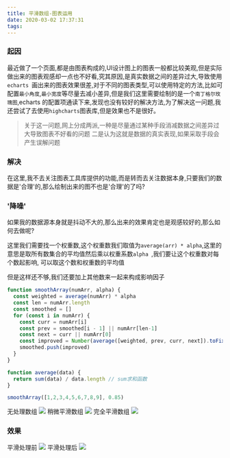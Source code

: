 ```yaml
---
title: 平滑数组-图表运用
date: 2020-03-02 17:37:31
tags:
---
```


### 起因
最近做了一个页面,都是由图表构成的,UI设计图上的图表一般都比较美观,但是实际做出来的图表观感却一点也不好看,究其原因,是真实数据之间的差异过大,导致使用`echarts
`画出来的图表效果很差,对于不同的图表类型,可以使用特定的方法,比如可配置`最小角度`,`最小宽度`等尽量去减小差异,但是我们这里需要绘制的是一个`南丁格尔玫瑰图`,echarts
的配置项通读下来,发现也没有较好的解决方法,为了解决这一问题,我还尝试了去使用`highcharts`图表库,但是效果也不是很好。
> 关于这一问题,网上分成两派,一种是尽量通过某种手段消减数据之间差异过大导致图表不好看的问题
> 二是认为这就是数据的真实表现,如果采取手段会产生误解问题

### 解决
在这里,我不去关注图表工具库提供的功能,而是转而去关注数据本身,只要我们的数据是'合理'的,那么绘制出来的图不也是'合理'的了吗?

### '降噪'
如果我的数据源本身就是抖动不大的,那么出来的效果肯定也是观感较好的,那么如何去做呢?
<!-- more -->

这里我们需要找一个权重数,这个权重数我们取值为`average(arr) * alpha`,这里的意思是取所有数集合的平均值然后乘以权重系数`alpha
`,我们要让这个权重数对每个数起影响, 可以取这个数和权重数的平均值

但是这样还不够,我们还要加上其他数来一起来构成影响因子

```javascript
function smoothArray(numArr, alpha) {
  const weighted = average(numArr) * alpha
  const len = numArr.length
  const smoothed = []
  for (const i in numArr) {
    const curr = numArr[i]
    const prev = smoothed[i - 1] || numArr[len-1]
    const next = curr || numArr[0]
    const improved = Number(average([weighted, prev, curr, next]).toFixed(2))
    smoothed.push(improved)
  }
}

function average(data) {
  return sum(data) / data.length // sum求和函数
}

smoothArray([1,2,3,4,5,6,7,8,9], 0.85)
```
无处理数组
![](/blog/images/NoSmoothing.png)
稍微平滑数组
![](/blog/images/SomeSmoothing.png)
完全平滑数组
![](/blog/images/MaximumSmoothing.png)

### 效果
平滑处理前
![](/blog/images/平滑前.png)
平滑处理后
![](/blog/images/平滑后.png)
